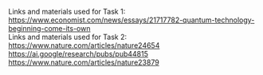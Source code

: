 Links and materials used for Task 1:  
https://www.economist.com/news/essays/21717782-quantum-technology-beginning-come-its-own  
Links and materials used for Task 2:  
https://www.nature.com/articles/nature24654  
https://ai.google/research/pubs/pub44815  
https://www.nature.com/articles/nature23879  
